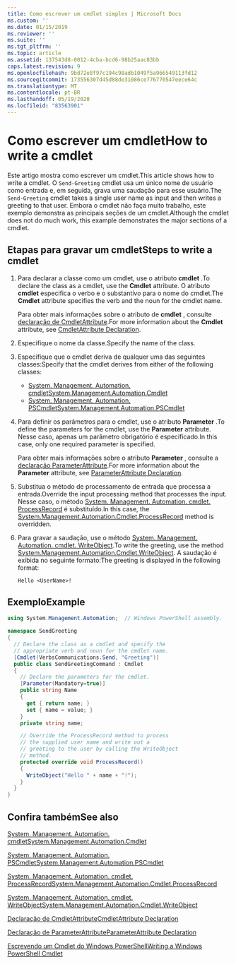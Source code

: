 ```yaml
---
title: Como escrever um cmdlet simples | Microsoft Docs
ms.custom: ''
ms.date: 01/15/2019
ms.reviewer: ''
ms.suite: ''
ms.tgt_pltfrm: ''
ms.topic: article
ms.assetid: 137543d8-0012-4cba-bcd6-98b25aac83bb
caps.latest.revision: 9
ms.openlocfilehash: 9bd72e8f97c194c98adb1049f5a966549113fd12
ms.sourcegitcommit: 173556307d45d88de31086ce776770547eece64c
ms.translationtype: MT
ms.contentlocale: pt-BR
ms.lasthandoff: 05/19/2020
ms.locfileid: "83563901"
---
```

# <a name="how-to-write-a-cmdlet"></a><span data-ttu-id="77fa3-102">Como escrever um cmdlet</span><span class="sxs-lookup"><span data-stu-id="77fa3-102">How to write a cmdlet</span></span>

<span data-ttu-id="77fa3-103">Este artigo mostra como escrever um cmdlet.</span><span class="sxs-lookup"><span data-stu-id="77fa3-103">This article shows how to write a cmdlet.</span></span> <span data-ttu-id="77fa3-104">O `Send-Greeting` cmdlet usa um único nome de usuário como entrada e, em seguida, grava uma saudação para esse usuário.</span><span class="sxs-lookup"><span data-stu-id="77fa3-104">The `Send-Greeting` cmdlet takes a single user name as input and then writes a greeting to that user.</span></span> <span data-ttu-id="77fa3-105">Embora o cmdlet não faça muito trabalho, este exemplo demonstra as principais seções de um cmdlet.</span><span class="sxs-lookup"><span data-stu-id="77fa3-105">Although the cmdlet does not do much work, this example demonstrates the major sections of a cmdlet.</span></span>

## <a name="steps-to-write-a-cmdlet"></a><span data-ttu-id="77fa3-106">Etapas para gravar um cmdlet</span><span class="sxs-lookup"><span data-stu-id="77fa3-106">Steps to write a cmdlet</span></span>

1. <span data-ttu-id="77fa3-107">Para declarar a classe como um cmdlet, use o atributo **cmdlet** .</span><span class="sxs-lookup"><span data-stu-id="77fa3-107">To declare the class as a cmdlet, use the **Cmdlet** attribute.</span></span> <span data-ttu-id="77fa3-108">O atributo **cmdlet** especifica o verbo e o substantivo para o nome do cmdlet.</span><span class="sxs-lookup"><span data-stu-id="77fa3-108">The **Cmdlet** attribute specifies the verb and the noun for the cmdlet name.</span></span>

   <span data-ttu-id="77fa3-109">Para obter mais informações sobre o atributo de **cmdlet** , consulte [declaração de CmdletAttribute](cmdlet-attribute-declaration.md).</span><span class="sxs-lookup"><span data-stu-id="77fa3-109">For more information about the **Cmdlet** attribute, see [CmdletAttribute Declaration](cmdlet-attribute-declaration.md).</span></span>

2. <span data-ttu-id="77fa3-110">Especifique o nome da classe.</span><span class="sxs-lookup"><span data-stu-id="77fa3-110">Specify the name of the class.</span></span>

3. <span data-ttu-id="77fa3-111">Especifique que o cmdlet deriva de qualquer uma das seguintes classes:</span><span class="sxs-lookup"><span data-stu-id="77fa3-111">Specify that the cmdlet derives from either of the following classes:</span></span>

   * [<span data-ttu-id="77fa3-112">System. Management. Automation. cmdlet</span><span class="sxs-lookup"><span data-stu-id="77fa3-112">System.Management.Automation.Cmdlet</span></span>](/dotnet/api/System.Management.Automation.Cmdlet)
   * [<span data-ttu-id="77fa3-113">System. Management. Automation. PSCmdlet</span><span class="sxs-lookup"><span data-stu-id="77fa3-113">System.Management.Automation.PSCmdlet</span></span>](/dotnet/api/System.Management.Automation.PSCmdlet)

4. <span data-ttu-id="77fa3-114">Para definir os parâmetros para o cmdlet, use o atributo **Parameter** .</span><span class="sxs-lookup"><span data-stu-id="77fa3-114">To define the parameters for the cmdlet, use the **Parameter** attribute.</span></span> <span data-ttu-id="77fa3-115">Nesse caso, apenas um parâmetro obrigatório é especificado.</span><span class="sxs-lookup"><span data-stu-id="77fa3-115">In this case, only one required parameter is specified.</span></span>

   <span data-ttu-id="77fa3-116">Para obter mais informações sobre o atributo **Parameter** , consulte a [declaração ParameterAttribute](parameter-attribute-declaration.md).</span><span class="sxs-lookup"><span data-stu-id="77fa3-116">For more information about the **Parameter** attribute, see [ParameterAttribute Declaration](parameter-attribute-declaration.md).</span></span>

5. <span data-ttu-id="77fa3-117">Substitua o método de processamento de entrada que processa a entrada.</span><span class="sxs-lookup"><span data-stu-id="77fa3-117">Override the input processing method that processes the input.</span></span> <span data-ttu-id="77fa3-118">Nesse caso, o método [System. Management. Automation. cmdlet. ProcessRecord](/dotnet/api/System.Management.Automation.Cmdlet.ProcessRecord) é substituído.</span><span class="sxs-lookup"><span data-stu-id="77fa3-118">In this case, the [System.Management.Automation.Cmdlet.ProcessRecord](/dotnet/api/System.Management.Automation.Cmdlet.ProcessRecord) method is overridden.</span></span>

6. <span data-ttu-id="77fa3-119">Para gravar a saudação, use o método [System. Management. Automation. cmdlet. WriteObject](/dotnet/api/System.Management.Automation.Cmdlet.WriteObject).</span><span class="sxs-lookup"><span data-stu-id="77fa3-119">To write the greeting, use the method [System.Management.Automation.Cmdlet.WriteObject](/dotnet/api/System.Management.Automation.Cmdlet.WriteObject).</span></span>
   <span data-ttu-id="77fa3-120">A saudação é exibida no seguinte formato:</span><span class="sxs-lookup"><span data-stu-id="77fa3-120">The greeting is displayed in the following format:</span></span>

   ```Output
   Hello <UserName>!
   ```

## <a name="example"></a><span data-ttu-id="77fa3-121">Exemplo</span><span class="sxs-lookup"><span data-stu-id="77fa3-121">Example</span></span>

```csharp
using System.Management.Automation;  // Windows PowerShell assembly.

namespace SendGreeting
{
  // Declare the class as a cmdlet and specify the
  // appropriate verb and noun for the cmdlet name.
  [Cmdlet(VerbsCommunications.Send, "Greeting")]
  public class SendGreetingCommand : Cmdlet
  {
    // Declare the parameters for the cmdlet.
    [Parameter(Mandatory=true)]
    public string Name
    {
      get { return name; }
      set { name = value; }
    }
    private string name;

    // Override the ProcessRecord method to process
    // the supplied user name and write out a
    // greeting to the user by calling the WriteObject
    // method.
    protected override void ProcessRecord()
    {
      WriteObject("Hello " + name + "!");
    }
  }
}
```

## <a name="see-also"></a><span data-ttu-id="77fa3-122">Confira também</span><span class="sxs-lookup"><span data-stu-id="77fa3-122">See also</span></span>

[<span data-ttu-id="77fa3-123">System. Management. Automation. cmdlet</span><span class="sxs-lookup"><span data-stu-id="77fa3-123">System.Management.Automation.Cmdlet</span></span>](/dotnet/api/System.Management.Automation.Cmdlet)

[<span data-ttu-id="77fa3-124">System. Management. Automation. PSCmdlet</span><span class="sxs-lookup"><span data-stu-id="77fa3-124">System.Management.Automation.PSCmdlet</span></span>](/dotnet/api/System.Management.Automation.PSCmdlet)

[<span data-ttu-id="77fa3-125">System. Management. Automation. cmdlet. ProcessRecord</span><span class="sxs-lookup"><span data-stu-id="77fa3-125">System.Management.Automation.Cmdlet.ProcessRecord</span></span>](/dotnet/api/System.Management.Automation.Cmdlet.ProcessRecord)

[<span data-ttu-id="77fa3-126">System. Management. Automation. cmdlet. WriteObject</span><span class="sxs-lookup"><span data-stu-id="77fa3-126">System.Management.Automation.Cmdlet.WriteObject</span></span>](/dotnet/api/System.Management.Automation.Cmdlet.WriteObject)

[<span data-ttu-id="77fa3-127">Declaração de CmdletAttribute</span><span class="sxs-lookup"><span data-stu-id="77fa3-127">CmdletAttribute Declaration</span></span>](cmdlet-attribute-declaration.md)

[<span data-ttu-id="77fa3-128">Declaração de ParameterAttribute</span><span class="sxs-lookup"><span data-stu-id="77fa3-128">ParameterAttribute Declaration</span></span>](parameter-attribute-declaration.md)

[<span data-ttu-id="77fa3-129">Escrevendo um Cmdlet do Windows PowerShell</span><span class="sxs-lookup"><span data-stu-id="77fa3-129">Writing a Windows PowerShell Cmdlet</span></span>](writing-a-windows-powershell-cmdlet.md)
